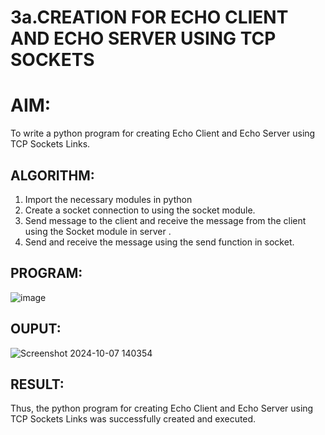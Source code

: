 # 3a.CREATION FOR ECHO CLIENT AND ECHO SERVER USING TCP SOCKETS
# AIM:
To write a python program for creating Echo Client and Echo Server using TCP
Sockets Links.
## ALGORITHM:
1. Import the necessary modules in python
2. Create a socket connection to using the socket module.
3. Send message to the client and receive the message from the client using the Socket module in
 server .
4. Send and receive the message using the send function in socket.
## PROGRAM:
![image](https://github.com/user-attachments/assets/61b0c301-6ac6-498d-a2a8-800ccc149bc7)
## OUPUT:
![Screenshot 2024-10-07 140354](https://github.com/user-attachments/assets/7d0432f7-27ea-424c-b072-e9d9994527c1)

## RESULT:
Thus, the python program for creating Echo Client and Echo Server using TCP Sockets Links 
was successfully created and executed.

